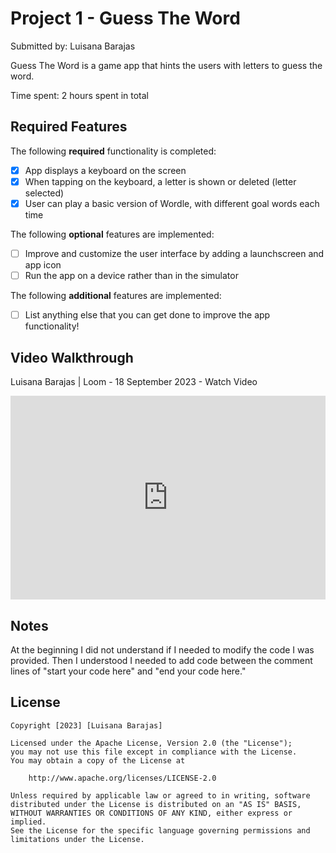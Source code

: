 # Project 1 - Guess The Word

Submitted by: Luisana Barajas

Guess The Word is a game app that hints the users with letters to guess the word.

Time spent: 2 hours spent in total

## Required Features

The following **required** functionality is completed:

- [x] App displays a keyboard on the screen
- [x] When tapping on the keyboard, a letter is shown or deleted (letter selected)
- [x] User can play a basic version of Wordle, with different goal words each time

The following **optional** features are implemented:

- [ ] Improve and customize the user interface by adding a launchscreen and app icon
- [ ] Run the app on a device rather than in the simulator

The following **additional** features are implemented:

- [ ] List anything else that you can get done to improve the app functionality!

## Video Walkthrough

Luisana Barajas | Loom - 18 September 2023 - Watch Video

<div style="position: relative; padding-bottom: 64.74820143884892%; height: 0;"><iframe src="https://www.loom.com/embed/3681445b671d4946b76d6f7b708d5b7f?sid=fd887f65-bc24-4935-bf63-a1a2feedb6ac" frameborder="0" webkitallowfullscreen mozallowfullscreen allowfullscreen style="position: absolute; top: 0; left: 0; width: 100%; height: 100%;"></iframe></div>

## Notes

At the beginning I did not understand if I needed to modify the code I was provided. Then I understood I needed to add code between the comment lines of "start your code here" and "end your code here."


## License

    Copyright [2023] [Luisana Barajas]

    Licensed under the Apache License, Version 2.0 (the "License");
    you may not use this file except in compliance with the License.
    You may obtain a copy of the License at

        http://www.apache.org/licenses/LICENSE-2.0

    Unless required by applicable law or agreed to in writing, software
    distributed under the License is distributed on an "AS IS" BASIS,
    WITHOUT WARRANTIES OR CONDITIONS OF ANY KIND, either express or implied.
    See the License for the specific language governing permissions and
    limitations under the License.
